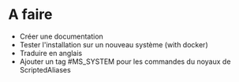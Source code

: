 # A faire

- Créer une documentation
- Tester l'installation sur un nouveau système (with docker)
- Traduire en anglais
- Ajouter un tag #MS_SYSTEM pour les commandes du noyaux de ScriptedAliases